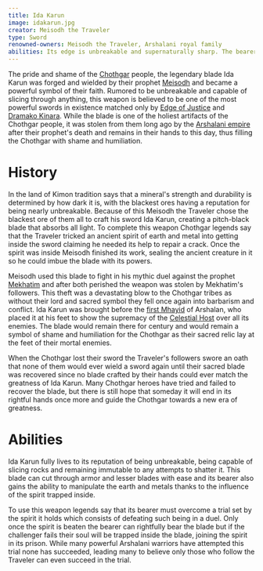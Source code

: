 ```yaml
---
title: Ida Karun
image: idakarun.jpg
creator: Meisodh the Traveler
type: Sword
renowned-owners: Meisodh the Traveler, Arshalani royal family
abilities: Its edge is unbreakable and supernaturally sharp. The bearer also gains mastery of earth and metal elemental magic.
---
```


The pride and shame of the [Chothgar](https://raldamain.com/en/creatures/sentient/human-like/chothgar/) people, the legendary blade Ida Karun was forged and wielded by their prophet [Meisodh](https://raldamain.com/en/characters/age%20of%20triumph/meisodh.html) and became a powerful symbol of their faith. Rumored to be unbreakable and capable of slicing through anything, this weapon is believed to be one of the most powerful swords in existence matched only by [Edge of Justice](https://raldamain.com/en/objects/weapons/famous%20weapons/edge%20of%20justice.html) and [Dramako Kinara](https://raldamain.com/en/objects/weapons/famous%20weapons/dramako%20kinara.html). While the blade is one of the holiest artifacts of the Chothgar people, it was stolen from them long ago by the [Arshalani empire](https://raldamain.com/en/ideas/nations/arshalan.html) after their prophet's death and remains in their hands to this day, thus filling the Chothgar with shame and humiliation.

# History

In the land of Kimon tradition says that a mineral's strength and durability is determined by how dark it is, with the blackest ores having a reputation for being nearly unbreakable. Because of this Meisodh the Traveler chose the blackest ore of them all to craft his sword Ida Karun, creating a pitch-black blade that absorbs all light. To complete this weapon Chothgar legends say that the Traveler tricked an ancient spirit of earth and metal into getting inside the sword claiming he needed its help to repair a crack. Once the spirit was inside Meisodh finished its work, sealing the ancient creature in it so he could imbue the blade with its powers.

Meisodh used this blade to fight in his mythic duel against the prophet [Mekhatim](https://raldamain.com/en/characters/age%20of%20triumph/mekhatim.html) and after both perished the weapon was stolen by Mekhatim's followers. This theft was a devastating blow to the Chothgar tribes as without their lord and sacred symbol they fell once again into barbarism and conflict. Ida Karun was brought before the [first Mhayid](https://raldamain.com/en/characters/age%20of%20triumph/canrim.html) of Arshalan, who placed it at his feet to show the supremacy of the [Celestial Host](https://raldamain.com/en/creatures/superior%20beings/celestial%20host/) over all its enemies. The blade would remain there for century and would remain a symbol of shame and humiliation for the Chothgar as their sacred relic lay at the feet of their mortal enemies.

When the Chothgar lost their sword the Traveler's followers swore an oath that none of them would ever wield a sword again until their sacred blade was recovered since no blade crafted by their hands could ever match the greatness of Ida Karun. Many Chothgar heroes have tried and failed to recover the blade, but there is still hope that someday it will end in its rightful hands once more and guide the Chothgar towards a new era of greatness. 

# Abilities

Ida Karun fully lives to its reputation of being unbreakable, being capable of slicing rocks and remaining immutable to any attempts to shatter it. This blade can cut through armor and lesser blades with ease and its bearer also gains the ability to manipulate the earth and metals thanks to the influence of the spirit trapped inside.

To use this weapon legends say that its bearer must overcome a trial set by the spirit it holds which consists of defeating such being in a duel. Only once the spirit is beaten the bearer can rightfully bear the blade but if the challenger fails their soul will be trapped inside the blade, joining the spirit in its prison. While many powerful Arshalani warriors have attempted this trial none has succeeded, leading many to believe only those who follow the Traveler can even succeed in the trial. 